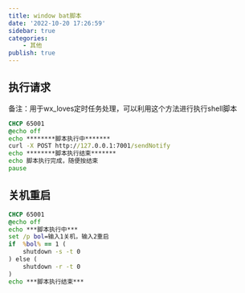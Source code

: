 ```yaml
---
title: window bat脚本
date: '2022-10-20 17:26:59'
sidebar: true
categories:
    - 其他
publish: true
---
```


## 执行请求
备注：用于wx_loves定时任务处理，可以利用这个方法进行执行shell脚本
```bat
CHCP 65001
@echo off
echo ********脚本执行中*******
curl -X POST http://127.0.0.1:7001/sendNotify
echo ********脚本执行结束*******
echo 脚本执行完成，随便按结束
pause
```

## 关机重启
```bat
CHCP 65001
@echo off
echo ***脚本执行中***
set /p bol=输入1关机，输入2重启
if  %bol% == 1 (
    shutdown -s -t 0
) else (
    shutdown -r -t 0
)
echo ***脚本执行结束***
```